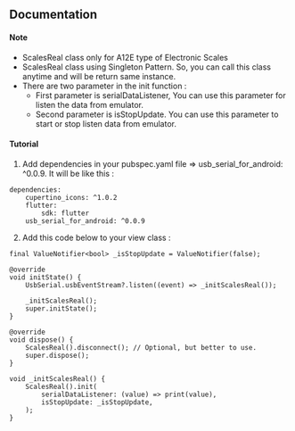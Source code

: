  ## Documentation
#### Note
- ScalesReal class only for A12E type of Electronic Scales
- ScalesReal class using Singleton Pattern. So, you can call this class anytime and will be return same instance.
- There are two parameter in the init function :
    - First parameter is serialDataListener, You can use this parameter for listen the data from emulator.
    - Second parameter is isStopUpdate. You can use this parameter to start or stop listen data from emulator.

#### Tutorial
1. Add dependencies in your pubspec.yaml file => usb_serial_for_android: ^0.0.9. It will be like this :
```
dependencies:
    cupertino_icons: ^1.0.2
    flutter:
        sdk: flutter  
    usb_serial_for_android: ^0.0.9
```

2. Add this code below to your view class :
```
final ValueNotifier<bool> _isStopUpdate = ValueNotifier(false);

@override
void initState() {
    UsbSerial.usbEventStream?.listen((event) => _initScalesReal());

    _initScalesReal();
    super.initState();
}

@override
void dispose() {
    ScalesReal().disconnect(); // Optional, but better to use.
    super.dispose();
}

void _initScalesReal() {
    ScalesReal().init(
        serialDataListener: (value) => print(value),
        isStopUpdate: _isStopUpdate,
    );
}
```
